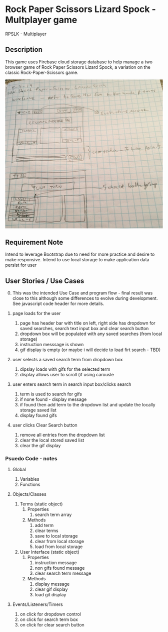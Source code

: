 # Rock Paper Scissors Lizard Spock - Multplayer game

RPSLK - Multiplayer

## Description

This game uses Firebase cloud storage database to help manage a two browser game
of Rock Paper Scissors Lizard Spock, a variation on the classic Rock-Paper-Scissors game. 


![preliminary wireframe drawing](assets/images/wireframe0.png)

## Requirement Note

Intend to leverage Bootstrap due to need for more practice and desire to make responsive.
Intend to use local storage to make application data persist for user


## User Stories / Use Cases

0.  This was the intended Use Case and program flow - final result was close to this
    although some differences to evolve during development.  See javascript code header
    for more details.

1.  page loads for the user
    1. page has header bar with title on left, right side has dropdown for saved searches, search text input box
       and clear search button
    2. dropdown box will be populated with any saved searches (from local storage)
    3. instruction messsage is shown
    4. gif display is empty (or maybe i will decide to load firt search - TBD)
    
2.  user selects a saved search term from dropdown box
    1. dipslay loads with gifs for the selected term
    2. display allows user to scroll (if using carousle

3.  user enters search term in search input box/clicks search
    1. term is used to search for gifs 
    2. if none found - display message
    3. if found then add term to the dropdown list and update the locally storage saved list
    4. display found gifs 

4.  user clicks Clear Search button
    1. remove all entries from the dropdown list
    2. clear the local stored saved list
    3. clear the gif display

### Psuedo Code - notes

1. Global
    1. Variables
    2. Functions

2. Objects/Classes
    1. Terms (static object)
        1. Properties
            1. search term array
        2. Methods
            1. add term
            2. clear terms
            3. save to local storage
            4. clear from local storage
            5. load from local storage
    2. User Interface (static object)
        1. Properties
            1. instruction message
            2. non gifs found message
            3. clear search term message
        2. Methods
            1. display message
            2. clear gif display
            3. load git display

3. Events/Listeners/Timers
    1. on click for dropdown control
    2. on click for search term box
    3. on click for clear search button           
